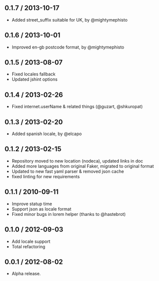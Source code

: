 0.1.7 / 2013-10-17
------------------

- Added street_suffix suitable for UK, by @mightymephisto


0.1.6 / 2013-10-01
------------------

- Improved en-gb postcode format, by @mightymephisto


0.1.5 / 2013-08-07
------------------

- Fixed locales fallback
- Updated jshint options


0.1.4 / 2013-02-26
------------------

- Fixed internet.userName & related things (@guzart, @shkuropat)


0.1.3 / 2013-02-20
------------------

- Added spanish locale, by @elcapo


0.1.2 / 2013-02-15
------------------

- Repository moved to new location (nodeca), updated links in doc
- Added more languages from original Faker, migrated to original format
- Updated to new fast yaml parser & removed json cache
- fixed linting for new requirements


0.1.1 / 2010-09-11
------------------

- Improve statup time
- Support json as locale format
- Fixed minor bugs in lorem helper (thanks to @hastebrot)


0.1.0 / 2012-09-03
------------------

- Add locale support
- Total refactoring


0.0.1 / 2012-08-02
------------------

- Alpha release.
